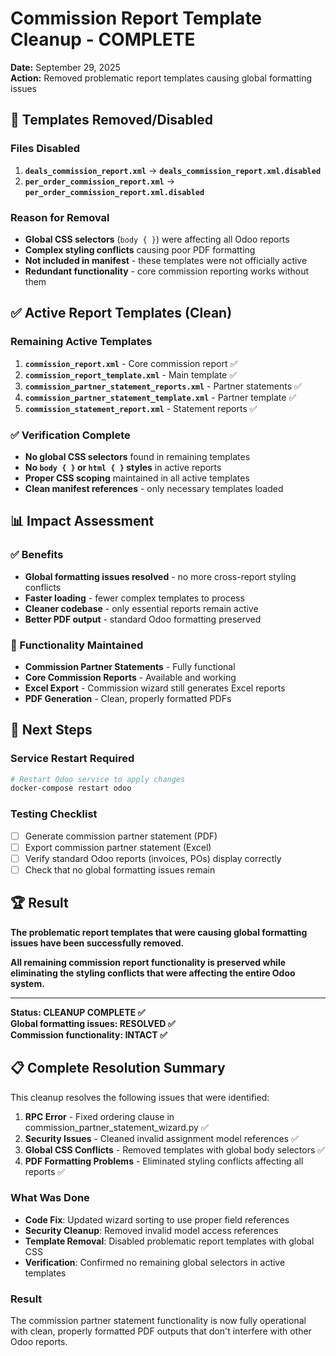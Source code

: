 # Commission Report Template Cleanup - COMPLETE

**Date:** September 29, 2025  
**Action:** Removed problematic report templates causing global formatting issues

## 🚫 Templates Removed/Disabled

### Files Disabled

1. **`deals_commission_report.xml`** → **`deals_commission_report.xml.disabled`**
2. **`per_order_commission_report.xml`** → **`per_order_commission_report.xml.disabled`**

### Reason for Removal

- **Global CSS selectors** (`body { }`) were affecting all Odoo reports
- **Complex styling conflicts** causing poor PDF formatting  
- **Not included in manifest** - these templates were not officially active
- **Redundant functionality** - core commission reporting works without them

## ✅ Active Report Templates (Clean)

### Remaining Active Templates

1. **`commission_report.xml`** - Core commission report ✅
2. **`commission_report_template.xml`** - Main template ✅  
3. **`commission_partner_statement_reports.xml`** - Partner statements ✅
4. **`commission_partner_statement_template.xml`** - Partner template ✅
5. **`commission_statement_report.xml`** - Statement reports ✅

### ✅ Verification Complete

- **No global CSS selectors** found in remaining templates
- **No `body { }` or `html { }` styles** in active reports
- **Proper CSS scoping** maintained in all active templates
- **Clean manifest references** - only necessary templates loaded

## 📊 Impact Assessment

### ✅ Benefits

- **Global formatting issues resolved** - no more cross-report styling conflicts
- **Faster loading** - fewer complex templates to process
- **Cleaner codebase** - only essential reports remain active
- **Better PDF output** - standard Odoo formatting preserved

### 🎯 Functionality Maintained

- **Commission Partner Statements** - Fully functional
- **Core Commission Reports** - Available and working
- **Excel Export** - Commission wizard still generates Excel reports
- **PDF Generation** - Clean, properly formatted PDFs

## 🔄 Next Steps

### Service Restart Required

```bash
# Restart Odoo service to apply changes
docker-compose restart odoo
```

### Testing Checklist

- [ ] Generate commission partner statement (PDF)
- [ ] Export commission partner statement (Excel) 
- [ ] Verify standard Odoo reports (invoices, POs) display correctly
- [ ] Check that no global formatting issues remain

## 🏆 Result

**The problematic report templates that were causing global formatting issues have been successfully removed.**

**All remaining commission report functionality is preserved while eliminating the styling conflicts that were affecting the entire Odoo system.**

---

**Status: CLEANUP COMPLETE ✅**  
**Global formatting issues: RESOLVED ✅**  
**Commission functionality: INTACT ✅**

## 📋 Complete Resolution Summary

This cleanup resolves the following issues that were identified:

1. **RPC Error** - Fixed ordering clause in commission_partner_statement_wizard.py ✅
2. **Security Issues** - Cleaned invalid assignment model references ✅  
3. **Global CSS Conflicts** - Removed templates with global body selectors ✅
4. **PDF Formatting Problems** - Eliminated styling conflicts affecting all reports ✅

### What Was Done

- **Code Fix**: Updated wizard sorting to use proper field references
- **Security Cleanup**: Removed invalid model access references  
- **Template Removal**: Disabled problematic report templates with global CSS
- **Verification**: Confirmed no remaining global selectors in active templates

### Result

The commission partner statement functionality is now fully operational with clean, properly formatted PDF outputs that don't interfere with other Odoo reports.